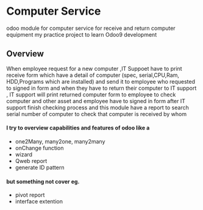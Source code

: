 # Computer Service
odoo module for computer service for receive and return computer equipment
my practice project to learn Odoo9 development

## Overview
When employee request for a new computer ,IT Suppoet have to print receive form which have a detail of computer (spec, serial,CPU,Ram, HDD,Programs which are installed) and send it to employee who requested to signed in form
and when they have to return their computer to IT support , IT support will print returned computer form to employee to check computer and other asset and employee have to signed in form after IT support finish checking process
and this module have a report to search serial number of computer to check that computer is received by whom

#### I try to overview capabilities and features of odoo like a
- one2Many, many2one, many2many
- onChange function
- wizard
- Qweb report
- generate ID pattern

#### but something not cover eg.
- pivot report
- interface extention

